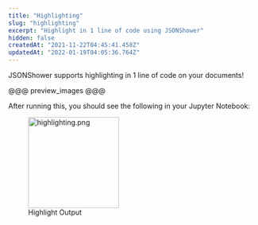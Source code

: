 ```yaml
---
title: "Highlighting"
slug: "highlighting"
excerpt: "Highlight in 1 line of code using JSONShower"
hidden: false
createdAt: "2021-11-22T04:45:41.458Z"
updatedAt: "2022-01-19T04:05:36.764Z"
---
```

JSONShower supports highlighting in 1 line of code on your documents!

@@@ preview_images @@@

After running this, you should see the following in your Jupyter Notebook:
<figure>
<img src="https://github.com/RelevanceAI/RelevanceAI-readme-docs/blob/v2.0.0/v2.0.0/docs_template/general-features/_assets/highlighting.png?raw=true" width="183" alt="highlighting.png" />
<figcaption>Highlight Output</figcaption>
<figure>
